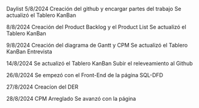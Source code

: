 Daylist
5/8/2024
Creación del github y encargar partes del trabajo 
Se actualizó el Tablero KanBan

8/8/2024
Creación del Product Backlog y el Product List
Se actualizó el Tablero KanBan

9/8/2024
Creación del diagrama de Gantt y CPM 
Se actualizó el Tablero KanBan
Entrevista

14/8/2024
Se actualizó el Tablero KanBan
Subir el releveamiento al Github

26/8/2024
Se empezó con el Front-End de la página
SQL-DFD

27/8/2024
Creacíon del DER

28/8/2024
CPM Arreglado
Se avanzó con la página


